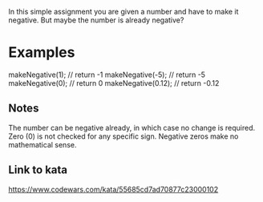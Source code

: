 In this simple assignment you are given a number and have to make it negative. But maybe the number is already negative?

# Examples
makeNegative(1);    // return -1
makeNegative(-5);   // return -5
makeNegative(0);    // return 0
makeNegative(0.12); // return -0.12
## Notes
The number can be negative already, in which case no change is required.
Zero (0) is not checked for any specific sign. Negative zeros make no mathematical sense.

## Link to kata
https://www.codewars.com/kata/55685cd7ad70877c23000102